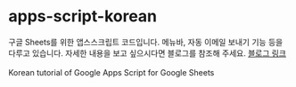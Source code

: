 # apps-script-korean
구글 Sheets를 위한 앱스스크립트 코드입니다. 메뉴바, 자동 이메일 보내기 기능 등을 다루고 있습니다. 자세한 내용을 보고 싶으시다면 블로그를 참조해 주세요. [블로그 링크](https://blog.naver.com/jiinjg/221319777424) <br><br>
Korean tutorial of Google Apps Script for Google Sheets
